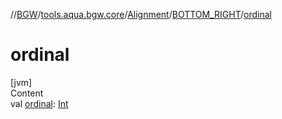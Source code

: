 //[BGW](../../../../index.md)/[tools.aqua.bgw.core](../../index.md)/[Alignment](../index.md)/[BOTTOM_RIGHT](index.md)/[ordinal](ordinal.md)



# ordinal  
[jvm]  
Content  
val [ordinal](ordinal.md): [Int](https://kotlinlang.org/api/latest/jvm/stdlib/kotlin/-int/index.html)  



